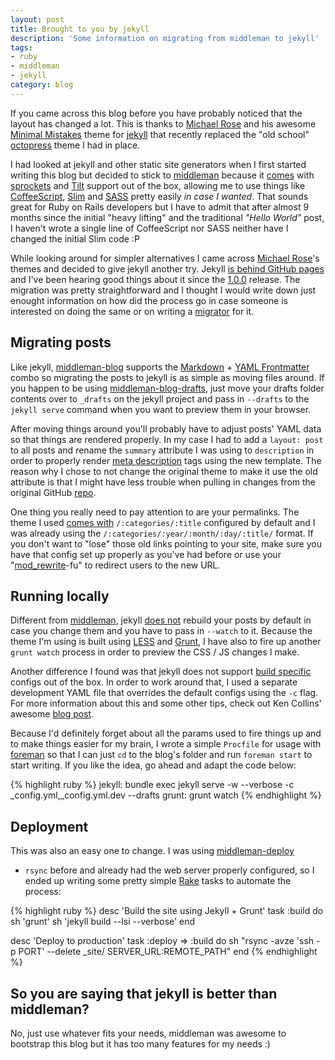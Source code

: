 ```yaml
---
layout: post
title: Brought to you by jekyll
description: 'Some information on migrating from middleman to jekyll'
tags:
- ruby
- middleman
- jekyll
category: blog
---
```


If you came across this blog before you have probably noticed that the layout has
changed a lot. This is thanks to [Michael Rose](http://mademistakes.com/about.html)
and his awesome <a href="http://mademistakes.com/">Minimal Mistakes</a>
theme for [jekyll](http://jekyllrb.com/) that recently replaced the "old school"
[octopress](http://octopress.org/) theme I had in place.

I had looked at jekyll and other static site generators when I first started writing
this blog but decided to stick to [middleman](http://middlemanapp.com/)
because it [comes](http://middlemanapp.com/asset-pipeline/) with [sprockets](https://github.com/sstephenson/sprockets)
and [Tilt](https://github.com/rtomayko/tilt) support out of the box,
allowing me to use things like [CoffeeScript](http://coffeescript.org/), [Slim](http://slim-lang.com/)
and [SASS](http://sass-lang.com/) pretty easily _in case I wanted_. That sounds
great for Ruby on Rails developers but I have to admit that after almost 9 months
since the initial "heavy lifting" and the traditional _"Hello World"_ post, I
haven't wrote a single line of CoffeeScript nor SASS neither have I changed the
initial Slim code :P

While looking around for simpler alternatives I came across [Michael Rose](http://mademistakes.com/about.html)'s
themes and decided to give jekyll another try. Jekyll [is behind GitHub pages](http://pages.github.com/) and I've been hearing
good things about it since the [1.0.0](http://jekyllrb.com/news/2013/05/05/jekyll-1-0-0-released/)
release. The migration was pretty straightforward and I thought I would write
down just enought information on how did the process go in case someone is
interested on doing the same or on writing a [migrator](http://jekyllrb.com/docs/migrations/)
for it.


## Migrating posts

Like jekyll, [middleman-blog](https://github.com/middleman/middleman-blog) supports
the [Markdown](http://daringfireball.net/projects/markdown/) + [YAML Frontmatter](http://jekyllrb.com/docs/frontmatter/)
combo so migrating the posts to jekyll is as simple as moving files around. If you
happen to be using [middleman-blog-drafts](https://github.com/fgrehm/middleman-blog-drafts),
just move your drafts folder contents over to `_drafts` on the jekyll project and pass
in `--drafts` to the `jekyll serve` command when you want to preview them in your
browser.

After moving things around you'll probably have to adjust posts' YAML data so that
things are rendered properly. In my case I had to add a `layout: post` to all posts
and rename the `summary` attribute I was using to `description` in order to properly
render [meta description](http://en.wikipedia.org/wiki/Meta_element#The_description_attribute)
tags using the new template. The reason why I chose to not change the original theme
to make it use the old attribute is that I might have less trouble when pulling in
changes from the original GitHub [repo](https://github.com/mmistakes/minimal-mistakes/).

One thing you really need to pay attention to are your permalinks. The theme I used
[comes with](https://github.com/mmistakes/minimal-mistakes/blob/master/_config.yml#L50)
`/:categories/:title` configured by default and I was already using the `/:categories/:year/:month/:day/:title/`
format. If you don't want to "lose" those old links pointing to your site, make sure
you have that config set up properly as you've had before or use your "[mod_rewrite](http://httpd.apache.org/docs/current/mod/mod_rewrite.html)-fu"
to redirect users to the new URL.


## Running locally

Different from [middleman](http://middlemanapp.com/getting-started/#toc_9), jekyll
[does not](http://jekyllrb.com/docs/configuration/#build_command_options) rebuild
your posts by default in case you change them and you have to pass in `--watch`
to it. Because the theme I'm using is built using [LESS](http://lesscss.org/)
and [Grunt](http://gruntjs.com/), I have also to fire up another `grunt watch`
process in order to preview the CSS / JS changes I make.

Another difference I found was that jekyll does not support [build specific](https://github.com/middleman/middleman/blob/a3e030e8468fb96c2f7a2f83fc80d9059a002314/middleman-core/lib/middleman-core/templates/shared/config.tt#L69-L85)
configs out of the box. In order to work around that, I used a separate development
YAML file that overrides the default configs using the `-c` flag. For more
information about this and some other tips, check out Ken Collins' awesome
[blog post](http://metaskills.net/2013/09/02/jekyll-tips-and-tricks/#toc_1).

Because I'd definitely forget about all the params used to fire things up and to
make things easier for my brain, I wrote a simple `Procfile` for usage with [foreman](https://github.com/ddollar/foreman)
so that I can just `cd` to the blog's folder and run `foreman start` to start
writing. If you like the idea, go ahead and adapt the code below:

{% highlight ruby %}
jekyll: bundle exec jekyll serve -w --verbose -c _config.yml,_config.yml.dev --drafts
grunt: grunt watch
{% endhighlight %}


## Deployment

This was also an easy one to change. I was using [middleman-deploy](https://github.com/tvaughan/middleman-deploy)
+ `rsync` before and already had the web server properly configured, so I ended
up writing some pretty simple [Rake](http://rake.rubyforge.org/) tasks to automate
the process:

{% highlight ruby %}
desc 'Build the site using Jekyll + Grunt'
task :build do
  sh 'grunt'
  sh 'jekyll build --lsi --verbose'
end

desc 'Deploy to production'
task :deploy => :build do
  sh "rsync -avze 'ssh -p PORT' --delete _site/ SERVER_URL:REMOTE_PATH"
end
{% endhighlight %}


## So you are saying that jekyll is better than middleman?

No, just use whatever fits your needs, middleman was awesome to bootstrap this
blog but it has too many features for my needs :)

